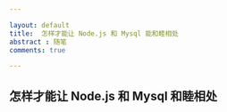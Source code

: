 ```yaml
---

layout: default
title:  怎样才能让 Node.js 和 Mysql 能和睦相处
abstract : 随笔
comments: true

---
```


##  怎样才能让 Node.js 和 Mysql 和睦相处
